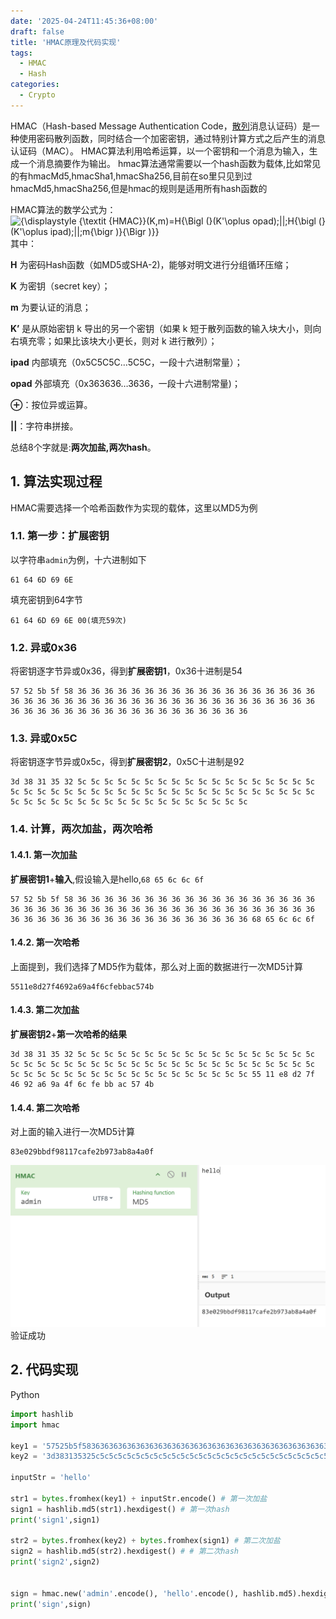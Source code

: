 ```yaml
---
date: '2025-04-24T11:45:36+08:00'
draft: false
title: 'HMAC原理及代码实现'
tags:
  - HMAC
  - Hash
categories:
  - Crypto
---
```


HMAC（Hash-based Message Authentication Code，[散列](https://so.csdn.net/so/search?q=%E6%95%A3%E5%88%97&spm=1001.2101.3001.7020)消息认证码）是一种使用密码散列函数，同时结合一个加密密钥，通过特别计算方式之后产生的消息认证码（MAC）。
HMAC算法利用哈希运算，以一个密钥和一个消息为输入，生成一个消息摘要作为输出。
hmac算法通常需要以一个hash函数为载体,比如常见的有hmacMd5,hmacSha1,hmacSha256,目前在so里只见到过hmacMd5,hmacSha256,但是hmac的规则是适用所有hash函数的

HMAC算法的数学公式为：
![{\displaystyle {\textit {HMAC}}(K,m)=H{\Bigl (}(K'\oplus opad)\;||\;H{\bigl (}(K'\oplus ipad)\;||\;m{\bigr )}{\Bigr )}}](https://wikimedia.org/api/rest_v1/media/math/render/svg/fb67423fa152e335f482c2a885c9f2bbed812e81)
其中：

**H** 为密码Hash函数（如MD5或SHA-2)，能够对明文进行分组循环压缩；

**K** 为密钥（secret key）；

**m** 为要认证的消息；

**K’** 是从原始密钥 k 导出的另一个密钥（如果 k 短于散列函数的输入块大小，则向右填充零；如果比该块大小更长，则对 k 进行散列）；

**ipad** 内部填充（0x5C5C5C…5C5C，一段十六进制常量）；

**opad** 外部填充（0x363636…3636，一段十六进制常量)；

**⊕**：按位异或运算。

**||**：字符串拼接。



总结8个字就是:**两次加盐,两次hash**。

## 1. 算法实现过程
HMAC需要选择一个哈希函数作为实现的载体，这里以MD5为例
### 1.1. 第一步：扩展密钥
以字符串`admin`为例，十六进制如下
```plaintext
61 64 6D 69 6E
```

填充密钥到64字节
```plaintext
61 64 6D 69 6E 00(填充59次)
```
### 1.2. 异或0x36
将密钥逐字节异或0x36，得到**扩展密钥1**，0x36十进制是54
```plaintext
57 52 5b 5f 58 36 36 36 36 36 36 36 36 36 36 36 36 36 36 36 36 36 36 36 36 36 36 36 36 36 36 36 36 36 36 36 36 36 36 36 36 36 36 36 36 36 36 36 36 36 36 36 36 36 36 36 36 36 36 36 36 36 36 36
```
### 1.3. 异或0x5C
将密钥逐字节异或0x5c，得到**扩展密钥2**，0x5C十进制是92
```plaintext
3d 38 31 35 32 5c 5c 5c 5c 5c 5c 5c 5c 5c 5c 5c 5c 5c 5c 5c 5c 5c 5c 5c 5c 5c 5c 5c 5c 5c 5c 5c 5c 5c 5c 5c 5c 5c 5c 5c 5c 5c 5c 5c 5c 5c 5c 5c 5c 5c 5c 5c 5c 5c 5c 5c 5c 5c 5c 5c 5c 5c 5c 5c
```
### 1.4. 计算，两次加盐，两次哈希
#### 1.4.1. 第一次加盐

**扩展密钥1**+**输入**,假设输入是hello,`68 65 6c 6c 6f`
```plaintext
57 52 5b 5f 58 36 36 36 36 36 36 36 36 36 36 36 36 36 36 36 36 36 36 36 36 36 36 36 36 36 36 36 36 36 36 36 36 36 36 36 36 36 36 36 36 36 36 36 36 36 36 36 36 36 36 36 36 36 36 36 36 36 36 36 68 65 6c 6c 6f
```
#### 1.4.2. 第一次哈希
上面提到，我们选择了MD5作为载体，那么对上面的数据进行一次MD5计算
```plaintext
5511e8d27f4692a69a4f6cfebbac574b
```
#### 1.4.3. 第二次加盐
**扩展密钥2**+**第一次哈希的结果**
```plaintext
3d 38 31 35 32 5c 5c 5c 5c 5c 5c 5c 5c 5c 5c 5c 5c 5c 5c 5c 5c 5c 5c 5c 5c 5c 5c 5c 5c 5c 5c 5c 5c 5c 5c 5c 5c 5c 5c 5c 5c 5c 5c 5c 5c 5c 5c 5c 5c 5c 5c 5c 5c 5c 5c 5c 5c 5c 5c 5c 5c 5c 5c 5c 55 11 e8 d2 7f 46 92 a6 9a 4f 6c fe bb ac 57 4b
```
#### 1.4.4. 第二次哈希
对上面的输入进行一次MD5计算
```plaintext
83e029bbdf98117cafe2b973ab8a4a0f
```
![image-20250424114828841](https://raw.githubusercontent.com/Asu1tty/blog_img/main/picSource/image-20250424114828841.png)
验证成功

## 2. 代码实现
Python
```python
import hashlib
import hmac

key1 = '57525b5f583636363636363636363636363636363636363636363636363636363636363636363636363636363636363636363636363636363636363636363636'
key2 = '3d383135325c5c5c5c5c5c5c5c5c5c5c5c5c5c5c5c5c5c5c5c5c5c5c5c5c5c5c5c5c5c5c5c5c5c5c5c5c5c5c5c5c5c5c5c5c5c5c5c5c5c5c5c5c5c5c5c5c5c5c'

inputStr = 'hello'

str1 = bytes.fromhex(key1) + inputStr.encode() # 第一次加盐
sign1 = hashlib.md5(str1).hexdigest() # 第一次hash
print('sign1',sign1)

str2 = bytes.fromhex(key2) + bytes.fromhex(sign1) # 第二次加盐
sign2 = hashlib.md5(str2).hexdigest() # # 第二次hash
print('sign2',sign2)


sign = hmac.new('admin'.encode(), 'hello'.encode(), hashlib.md5).hexdigest()
print('sign',sign)
```
